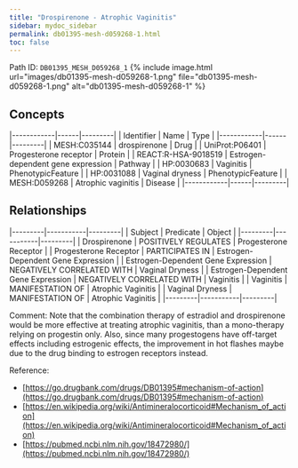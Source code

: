 ```yaml
---
title: "Drospirenone - Atrophic Vaginitis"
sidebar: mydoc_sidebar
permalink: db01395-mesh-d059268-1.html
toc: false 
---
```



Path ID: `DB01395_MESH_D059268_1`
{% include image.html url="images/db01395-mesh-d059268-1.png" file="db01395-mesh-d059268-1.png" alt="db01395-mesh-d059268-1" %}

## Concepts

|------------|------|---------|
| Identifier | Name | Type    |
|------------|------|---------|
| MESH:C035144 | drospirenone | Drug |
| UniProt:P06401 | Progesterone receptor | Protein |
| REACT:R-HSA-9018519 | Estrogen-dependent gene expression | Pathway |
| HP:0030683 | Vaginitis | PhenotypicFeature |
| HP:0031088 | Vaginal dryness | PhenotypicFeature |
| MESH:D059268 | Atrophic vaginitis | Disease |
|------------|------|---------|

## Relationships

|---------|-----------|---------|
| Subject | Predicate | Object  |
|---------|-----------|---------|
| Drospirenone | POSITIVELY REGULATES | Progesterone Receptor |
| Progesterone Receptor | PARTICIPATES IN | Estrogen-Dependent Gene Expression |
| Estrogen-Dependent Gene Expression | NEGATIVELY CORRELATED WITH | Vaginal Dryness |
| Estrogen-Dependent Gene Expression | NEGATIVELY CORRELATED WITH | Vaginitis |
| Vaginitis | MANIFESTATION OF | Atrophic Vaginitis |
| Vaginal Dryness | MANIFESTATION OF | Atrophic Vaginitis |
|---------|-----------|---------|

Comment: Note that the combination therapy of estradiol and drospirenone would be more effective at treating atrophic vaginitis, than a mono-therapy relying on progestin only. Also, since many progestogens have off-target effects including estrogenic effects, the improvement in hot flashes maybe due to the drug binding to estrogen receptors instead.

Reference: 
  - [https://go.drugbank.com/drugs/DB01395#mechanism-of-action](https://go.drugbank.com/drugs/DB01395#mechanism-of-action)
  - [https://en.wikipedia.org/wiki/Antimineralocorticoid#Mechanism_of_action](https://en.wikipedia.org/wiki/Antimineralocorticoid#Mechanism_of_action)
  - [https://pubmed.ncbi.nlm.nih.gov/18472980/](https://pubmed.ncbi.nlm.nih.gov/18472980/)
